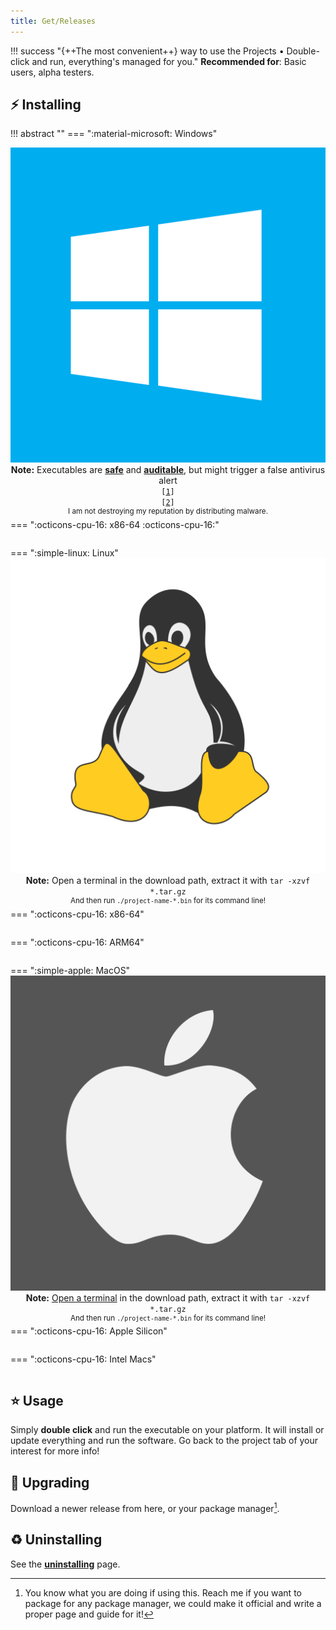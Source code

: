 ```yaml
---
title: Get/Releases
---
```


!!! success "{++The most convenient++} way to use the Projects • Double-click and run, everything's managed for you."
    **Recommended for**: Basic users, alpha testers.

## ⚡️ Installing

!!! abstract ""
    === ":material-microsoft: Windows"
        <div align="center">
          <img class="os-logo" src="https://raw.githubusercontent.com/edent/SuperTinyIcons/master/images/svg/windows.svg">
          <div>
            <b>Note:</b> Executables are <b><a target="_blank" href="https://github.com/ofek/pyapp">safe</a></b> and <b><a target="_blank" href="https://github.com/BrokenSource/BrokenSource/actions">auditable</a></b>, but might trigger a false antivirus alert
            <code>
              [<a target="_blank" href="https://github.com/astral-sh/rye/issues/468#issuecomment-1956285911">1</a>]
              [<a target="_blank" href="https://github.com/pyinstaller/pyinstaller/issues/6754">2</a>]
            </code>
            <div><sup>I am not destroying my reputation by distributing malware.</sup></div>
          </div>
        </div>
        === ":octicons-cpu-16: x86-64 :octicons-cpu-16:"
            <table id="windows-amd64"><tbody/></table>
    === ":simple-linux: Linux"
        <div align="center">
          <img class="os-logo" src="https://raw.githubusercontent.com/edent/SuperTinyIcons/master/images/svg/linux.svg">
          <div><b>Note:</b> Open a terminal in the download path, extract it with `tar -xzvf *.tar.gz`</div>
          <div><sup>And then run `./project-name-*.bin` for its command line!</sup></div>
        </div>
        === ":octicons-cpu-16: x86-64"
            <table id="linux-amd64"><tbody/></table>
        === ":octicons-cpu-16: ARM64"
            <table id="linux-arm64"><tbody/></table>
    === ":simple-apple: MacOS"
        <div align="center">
          <img class="os-logo" src="https://raw.githubusercontent.com/edent/SuperTinyIcons/master/images/svg/apple.svg">
          <div><b>Note:</b> [Open a terminal](https://apple.stackexchange.com/a/438999) in the download path, extract it with `tar -xzvf *.tar.gz`</div>
          <div><sup>And then run `./project-name-*.bin` for its command line!</sup></div>
        </div>
        === ":octicons-cpu-16: Apple Silicon"
            <table id="macos-arm64"><tbody/></table>
        === ":octicons-cpu-16: Intel Macs"
            <table id="macos-amd64"><tbody/></table>

<script>
  function add_release(emoji, project, platform, architecture, version, enabled) {

    // Create the project name left button
    const project_cell = Object.assign(document.createElement('td'), {style: 'width: 50%'});
    const name_link = Object.assign(document.createElement('a'), {
      className: 'md-button md-button--stretch md-button--thin',
      href: `https://brokensrc.dev/${project.toLowerCase()}`,
      innerHTML: `${emoji} ${project}`,
    });

    // Create the big clickable download button users love
    const download_cell = Object.assign(document.createElement('td'), {style: 'width: 50%'});
    const download_link = Object.assign(document.createElement('a'), {
      className: 'md-button md-button--primary md-button--stretch',
    });

    if (enabled) {
      const icon = `<span class="twemoji"><svg xmlns="http://www.w3.org/2000/svg" viewBox="0 0 16 16"><path d="M2.75 14A1.75 1.75 0 0 1 1 12.25v-2.5a.75.75 0 0 1 1.5 0v2.5c0 .138.112.25.25.25h10.5a.25.25 0 0 0 .25-.25v-2.5a.75.75 0 0 1 1.5 0v2.5A1.75 1.75 0 0 1 13.25 14Z"></path><path d="M7.25 7.689V2a.75.75 0 0 1 1.5 0v5.689l1.97-1.969a.749.749 0 1 1 1.06 1.06l-3.25 3.25a.75.75 0 0 1-1.06 0L4.22 6.78a.749.749 0 1 1 1.06-1.06z"></path></svg></span>`;
      const extension = {windows: 'exe', linux: 'tar.gz', macos: 'tar.gz'}[platform];
      download_link.innerHTML = `${icon} Download`;
      download_link.href = [
        `https://github.com/BrokenSource/${project}/releases/download/${version}/`,
        `${project.toLowerCase()}-${platform}-${architecture}-${version}.${extension}`
      ].join('');
    } else {
      download_link.classList.add('md-button--disabled');
      download_link.innerHTML = 'Eventually';
    }

    // Create the hierarchy of elements of this row
    const row = document.createElement('tr');
    download_cell.appendChild(download_link);
    project_cell.appendChild(name_link);
    row.appendChild(project_cell);
    row.appendChild(download_cell);

    document.querySelector(`#${platform}-${architecture} tbody`).appendChild(row);
  }

  add_release("🌊", "DepthFlow",   "windows", "amd64", "v0.8.0", true)
//add_release("🌊", "DepthFlow",   "windows", "arm64", "v0.8.0", true)
  add_release("🌊", "DepthFlow",   "linux",   "amd64", "v0.8.0", true)
  add_release("🌊", "DepthFlow",   "linux",   "arm64", "v0.8.0", false)
  add_release("🌊", "DepthFlow",   "macos",   "amd64", "v0.8.0", false)
  add_release("🌊", "DepthFlow",   "macos",   "arm64", "v0.8.0", true)
  add_release("🔥", "ShaderFlow",  "windows", "amd64", "v0.8.0", true)
//add_release("🔥", "ShaderFlow",  "windows", "arm64", "v0.8.0", true)
  add_release("🔥", "ShaderFlow",  "linux",   "amd64", "v0.8.0", true)
  add_release("🔥", "ShaderFlow",  "linux",   "arm64", "v0.8.0", false)
  add_release("🔥", "ShaderFlow",  "macos",   "amd64", "v0.8.0", false)
  add_release("🔥", "ShaderFlow",  "macos",   "arm64", "v0.8.0", true)
  add_release("🎹", "Pianola",     "windows", "amd64", "v0.8.0", false)
//add_release("🎹", "Pianola",     "windows", "arm64", "v0.8.0", false)
  add_release("🎹", "Pianola",     "linux",   "amd64", "v0.8.0", false)
  add_release("🎹", "Pianola",     "linux",   "arm64", "v0.8.0", false)
  add_release("🎹", "Pianola",     "macos",   "amd64", "v0.8.0", false)
  add_release("🎹", "Pianola",     "macos",   "arm64", "v0.8.0", false)
  add_release("🎧", "SpectroNote", "windows", "amd64", "v0.8.0", false)
//add_release("🎧", "SpectroNote", "windows", "arm64", "v0.8.0", false)
  add_release("🎧", "SpectroNote", "linux",   "amd64", "v0.8.0", false)
  add_release("🎧", "SpectroNote", "linux",   "arm64", "v0.8.0", false)
  add_release("🎧", "SpectroNote", "macos",   "amd64", "v0.8.0", false)
  add_release("🎧", "SpectroNote", "macos",   "arm64", "v0.8.0", false)
</script>

## ⭐️ Usage

Simply **double click** and run the executable on your platform. It will install or update everything and run the software. Go back to the project tab of your interest for more info!

## 🚀 Upgrading

Download a newer release from here, or your package manager[^1].

[^1]: You know what you are doing if using this. Reach me if you want to package for any package manager, we could make it official and write a proper page and guide for it!

## ♻️ Uninstalling

See the <a href="site:/get/uninstalling"><b>uninstalling</b></a> page.
